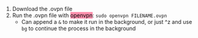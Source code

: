 1. Download the .ovpn file 
2. Run the .ovpn file with <mark style="background: #FF5582A6;">openvpn</mark>: `sudo openvpn FILENAME.ovpn` 
	+ Can append a `&` to make it run in the background, or just ^z and use `bg` to continue the process in the background
